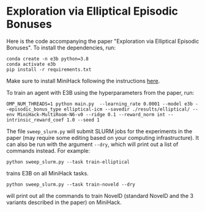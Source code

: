 # Exploration via Elliptical Episodic Bonuses

Here is the code accompanying the paper "Exploration via Elliptical Episodic Bonuses". To install the dependencies, run:

```
conda create -n e3b python=3.8
conda activate e3b
pip install -r requirements.txt
```

Make sure to install MiniHack following the instructions [here](https://github.com/facebookresearch/minihack). 

To train an agent with E3B using the hyperparameters from the paper, run:

```
OMP_NUM_THREADS=1 python main.py  --learning_rate 0.0001 --model e3b --episodic_bonus_type elliptical-icm --savedir ./results/elliptical/ --env MiniHack-MultiRoom-N6-v0 --ridge 0.1 --reward_norm int --intrinsic_reward_coef 1.0 --seed 1
```

The file `sweep_slurm.py` will submit SLURM jobs for the experiments in the paper (may require some editing based on your computing infrastructure). It can also be run with the argument `--dry`, which will print out a list of commands instead. For example:

```
python sweep_slurm.py --task train-elliptical 
```

trains E3B on all MiniHack tasks.

```
python sweep_slurm.py --task train-noveld --dry
```

will print out all the commands to train NovelD (standard NovelD and the 3 variants described in the paper) on MiniHack.



